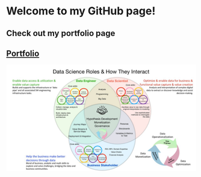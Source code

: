 # Welcome to my GitHub page!

## Check out my portfolio page

[Portfolio](https://wongcheefah.pythonanywhere.com)
---
![Data Engineer vs Data Scientist](images/Roles-2.jpg)
